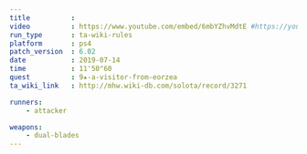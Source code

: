 ```yaml
---
title          :
video          : https://www.youtube.com/embed/6mbYZhvMdtE #https://youtu.be/6mbYZhvMdtE
run_type       : ta-wiki-rules
platform       : ps4
patch_version  : 6.02
date           : 2019-07-14
time           : 11'50"60
quest          : 9★-a-visitor-from-eorzea
ta_wiki_link   : http://mhw.wiki-db.com/solota/record/3271

runners:
    - attacker

weapons:
    - dual-blades
---
```

